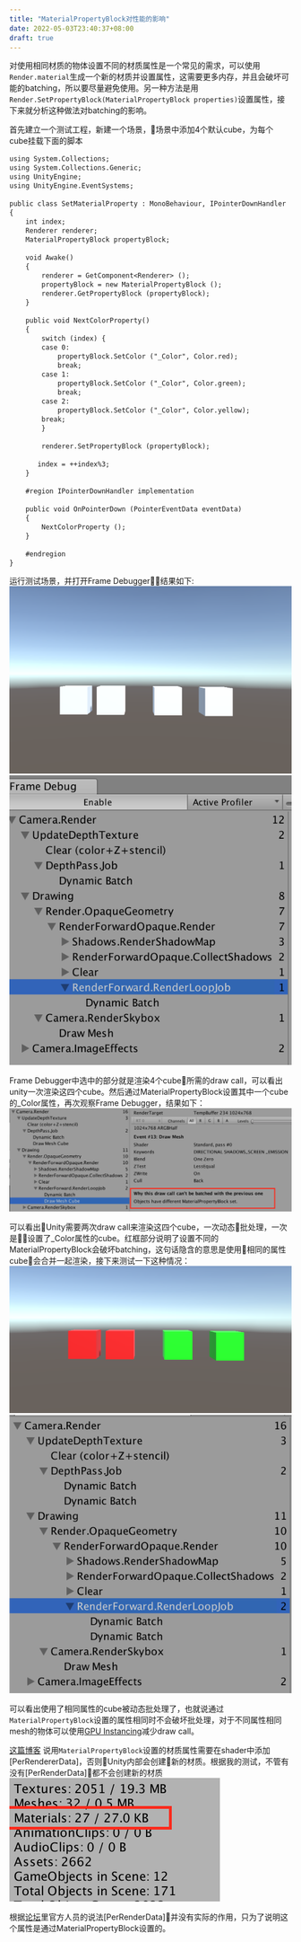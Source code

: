 ```yaml
---
title: "MaterialPropertyBlock对性能的影响"
date: 2022-05-03T23:40:37+08:00
draft: true
---
```

对使用相同材质的物体设置不同的材质属性是一个常见的需求，可以使用`Render.material`生成一个新的材质并设置属性，这需要更多内存，并且会破坏可能的batching，所以要尽量避免使用。另一种方法是用`Render.SetPropertyBlock(MaterialPropertyBlock properties)`设置属性，接下来就分析这种做法对batching的影响。

首先建立一个测试工程，新建一个场景，场景中添加4个默认cube，为每个cube挂载下面的脚本

```CSharp
using System.Collections;
using System.Collections.Generic;
using UnityEngine;
using UnityEngine.EventSystems;

public class SetMaterialProperty : MonoBehaviour, IPointerDownHandler {
    int index;
    Renderer renderer;
    MaterialPropertyBlock propertyBlock;

    void Awake()
    {
        renderer = GetComponent<Renderer> ();
        propertyBlock = new MaterialPropertyBlock ();
        renderer.GetPropertyBlock (propertyBlock);
    }

    public void NextColorProperty()
    {
        switch (index) {
        case 0:
            propertyBlock.SetColor ("_Color", Color.red);
            break;
        case 1:
            propertyBlock.SetColor ("_Color", Color.green);
            break;
        case 2:
            propertyBlock.SetColor ("_Color", Color.yellow);
        break;
        }

        renderer.SetPropertyBlock (propertyBlock);

       index = ++index%3;
    }

    #region IPointerDownHandler implementation

    public void OnPointerDown (PointerEventData eventData)
    {
        NextColorProperty ();
    }

    #endregion
}
```

运行测试场景，并打开Frame Debugger，结果如下:
![image](images/screenshot_1.png)
![image](images/screenshot_2.png)

Frame Debugger中选中的部分就是渲染4个cube所需的draw call，可以看出unity一次渲染这四个cube。然后通过MaterialPropertyBlock设置其中一个cube的_Color属性，再次观察Frame Debugger，结果如下：
![image](images/screenshot_3.png)

可以看出Unity需要两次draw call来渲染这四个cube，一次动态批处理，一次是设置了_Color属性的cube。红框部分说明了设置不同的MaterialPropertyBlock会破坏batching，这句话隐含的意思是使用相同的属性cube会合并一起渲染，接下来测试一下这种情况：
![image](images/screenshot_4.png)
![image](images/screenshot_5.png)

可以看出使用了相同属性的cube被动态批处理了，也就说通过`MaterialPropertyBlock`设置的属性相同时不会破坏批处理，对于不同属性相同mesh的物体可以使用[GPU Instancing](https://docs.unity3d.com/Manual/GPUInstancing.html)减少draw call。

[这篇博客](https://thomasmountainborn.com/2016/05/25/materialpropertyblocks/) 说用`MaterialPropertyBlock`设置的材质属性需要在shader中添加[PerRendererData]，否则Unity内部会创建新的材质。根据我的测试，不管有没有[PerRenderData]都不会创建新的材质
![image](images/screenshot_6.png)

根据[论坛](https://forum.unity.com/threads/learn-how-to-use-materialpropertyblocks-and-perrendererdata-for-great-performance-gains.406638/)里官方人员的说法[PerRenderData]并没有实际的作用，只为了说明这个属性是通过MaterialPropertyBlock设置的。

